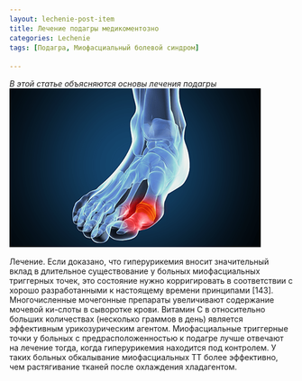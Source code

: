 ```yaml
---
layout: lechenie-post-item
title: Лечение подагры медикоментозно
categories: Lechenie
tags: [Подагра, Миофасциальный болевой синдром]

---
```

*В этой статье объясняются основы лечения подагры*
![Подагра](/images/factory/other/podagra.png)

Лечение. Если доказано, что гиперурикемия вносит значительный вклад в длительное существование у больных миофасциальных триггерных точек, это состояние нужно корригировать в соответствии с хорошо разработанными к настоящему времени принципами [143]. Многочисленные мочегонные препараты увеличивают содержание мочевой ки-слоты в сыворотке крови. Витамин С в относительно больших количествах (несколько граммов в день) является эффективным урикозурическим агентом.
Миофасциальные триггерные точки у больных с предрасположенностью к подагре лучше отвечают на лечение тогда, когда гиперурикемия находится под контролем. У таких больных обкалывание миофасциальных ТТ более эффективно, чем растягивание тканей после охлаждения хладагентом.